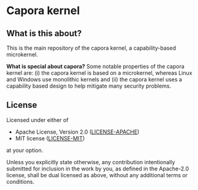 # Capora kernel

## What is this about?

This is the main repository of the capora kernel, a capability-based microkernel.

**What is special about capora?** Some notable properties of the capora kernel are:
(i) the capora kernel is based on a microkernel, whereas Linux and Windows use monolithic kernels
and (ii) the capora kernel uses a capability based design to help mitigate many security problems.

## License

Licensed under either of 

- Apache License, Version 2.0 ([LICENSE-APACHE](LICENSE-APACHE))
- MIT license ([LICENSE-MIT](LICENSE-MIT))

at your option.

Unless you explicitly state otherwise, any contribution intentionally submitted for inclusion
in the work by you, as defined in the Apache-2.0 license, shall be dual licensed as above, without
any additional terms or conditions.
